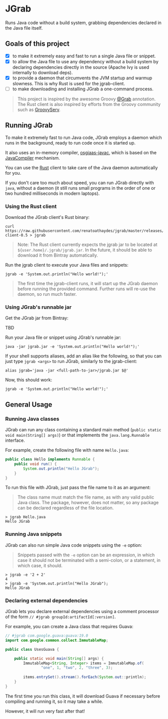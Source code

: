 # JGrab

Runs Java code without a build system, grabbing dependencies declared in the Java file itself.

## Goals of this project

- [x] to make it extremely easy and fast to run a single Java file or snippet.
- [x] to allow the Java file to use any dependency without a build system by 
  declaring dependencies directly in the source (Apache Ivy is used internally to download deps).
- [x] to provide a daemon that circumvents the JVM startup and warmup slowness. 
  This is why Rust is used for the jgrab-client.
- [ ] to make downloading and installing JGrab a one-command process.  

> This project is inspired by the awesome Groovy 
  [@Grab](http://docs.groovy-lang.org/latest/html/documentation/grape.html) annotation.
  The Rust client is also inspired by efforts from the Groovy community such as 
  [GroovyServ](https://kobo.github.io/groovyserv/).

## Running JGrab

To make it extremely fast to run Java code, JGrab employs a daemon which runs in the background, ready to run
code once it is started up.

It also uses an in-memory compiler, 
[osgiaas-javac](https://github.com/renatoathaydes/osgiaas/blob/master/docs/lang/osgiaas-javac.md), which is
based on the [JavaCompiler](https://docs.oracle.com/javase/7/docs/api/javax/tools/JavaCompiler.html) mechanism.

You can use the [Rust](https://www.rust-lang.org/) client to take care of the Java daemon automatically for you.

If you don't care too much about speed, you can run JGrab directly with `java`, without a daemon
(it still runs small programs in the order of one or two hundred milliseconds in modern laptops).

### Using the Rust client

Download the JGrab client's Rust binary:

```
curl https://raw.githubusercontent.com/renatoathaydes/jgrab/master/releases/jgrab-client-0.5 > jgrab
```

> Note: The Rust client currently expects the jgrab jar to be located at
  `${user.home}/.jgrab/jgrab.jar`. In the future, it should be able to download it 
  from Bintray automatically.

Run the jgrab client to execute your Java files and snippets:

```
jgrab -e 'System.out.println("Hello world!");'
```

> The first time the jgrab-client runs, it will start up the JGrab daemon before running the provided command.
  Further runs will re-use the daemon, so run much faster.

### Using JGrab's runnable jar

Get the JGrab jar from Bintray:

TBD

Run your Java file or snippet using JGrab's runnable jar:

```
java -jar jgrab.jar -e 'System.out.println("Hello world!");'
```

If your shell supports aliases, add an alias like the following, so that you can 
just type `jgrab <args>` to run JGrab, similarly to the jgrab-client:

```
alias jgrab='java -jar <full-path-to-jar>/jgrab.jar $@'
```

Now, this should work:

```
jgrab -e 'System.out.println("Hello world!");'
```

## General Usage

### Running Java classes

JGrab can run any class containing a standard main method (`public static void main(String[] args)`)
or that implements the `java.lang.Runnable` interface.

For example, create the following file with name `Hello.java`:

```java
public class Hello implements Runnable {
    public void run() {
        System.out.println("Hello JGrab");
    }
}
```

To run this file with JGrab, just pass the file name to it as an argument:

> The class name must match the file name, as with any valid public Java class.
  The package, however, does not matter, so any package can be declared regardless of the file location.

``` 
> jgrab Hello.java
Hello JGrab
```

### Running Java snippets

JGrab can also run simple Java code snippets using the `-e` option:

> Snippets passed with the `-e` option can be an expression, in which case it should 
  not be terminated with a semi-colon, or a statement, in which case, it should.

```
> jgrab -e '2 + 2'
4
> jgrab -e 'System.out.println("Hello JGrab");
Hello JGrab
```

### Declaring external dependencies

JGrab lets you declare external dependencies using a comment processor of the form 
`// #jgrab groupId:artifactId[:version]`.
 
For example, you can create a Java class that requires Guava:

```java
// #jgrab com.google.guava:guava:19.0
import com.google.common.collect.ImmutableMap;

public class UsesGuava {

    public static void main(String[] args) {
        ImmutableMap<String, Integer> items = ImmutableMap.of(
                "one", 1, "two", 2, "three", 3);
        
        items.entrySet().stream().forEach(System.out::println);
    }
}
```

The first time you run this class, it will download Guava if necessary before compiling and running it,
so it may take a while.

However, it will run very fast after that! 


